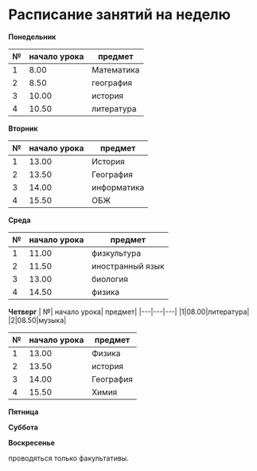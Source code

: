 # Расписание занятий на неделю

**Понедельник**

| №| начало урока| предмет|
|---|---|---|
|1|8.00|Математика|
|2|8.50|география|
|3|10.00|история|
|4|10.50|литература|



**Вторник**

| №| начало урока| предмет|
|---|---|---|
|1|13.00|История|
|2|13.50|География|
|3|14.00|информатика|
|4|15.50|ОБЖ|

**Среда**

| №| начало урока| предмет|
|---|---|---|
|1|11.00|физкультура|
|2|11.50|иностранный язык|
|3|13.00|биология|
|4|14.50|физика|

**Четверг**
| №| начало урока| предмет|
|---|---|---|
|1|08.00|литература|
|2|08.50|музыка|



| №| начало урока| предмет|
|---|---|---|
|1|13.00|Физика|
|2|13.50|история|
|3|14.00|География|
|4|15.50|Химия|

**Пятница**

**Суббота**

**Воскресенье**

проводяться только факультативы.